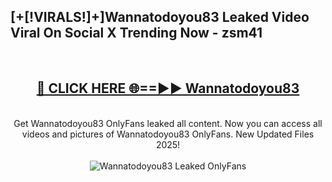 <h2>[+[!VIRALS!]+]Wannatodoyou83 Leaked Video Viral On Social X Trending Now - zsm41</h2>
<br>
<div align="center">
<h2><a href="https://libra.edu.pl?Wannatodoyou83" rel="nofollow">🔴 CLICK HERE 🌐==►► Wannatodoyou83</a></h2>
<br>
Get Wannatodoyou83 OnlyFans leaked all content. Now you can access all videos and pictures of Wannatodoyou83 OnlyFans. New Updated Files 2025!
<br>
<br>
<a href="https://libra.edu.pl?Wannatodoyou83" rel="nofollow" data-target="animated-image.originalLink"><img src="https://i.ibb.co.com/WyWwxjT/player-gif2.gif" alt="Wannatodoyou83 Leaked OnlyFans" style="max-width: 100%; display: inline-block;" data-target="animated-image.originalImage"></a>
</div>
<br>